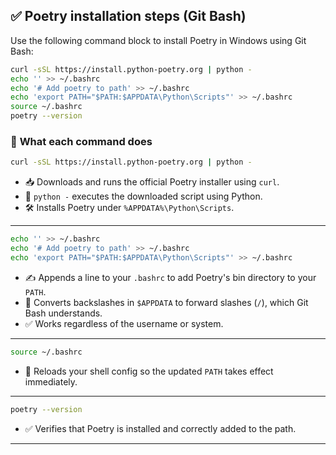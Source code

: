 
## ✅ **Poetry installation steps (Git Bash)**

Use the following command block to install Poetry in Windows using Git Bash:

```bash
curl -sSL https://install.python-poetry.org | python -
echo '' >> ~/.bashrc
echo '# Add poetry to path' >> ~/.bashrc
echo 'export PATH="$PATH:$APPDATA\Python\Scripts"' >> ~/.bashrc
source ~/.bashrc
poetry --version
```


### 📝 **What each command does**

```bash
curl -sSL https://install.python-poetry.org | python -
```
- 📥 Downloads and runs the official Poetry installer using `curl`.
- 🐍 `python -` executes the downloaded script using Python.
- 🛠 Installs Poetry under `%APPDATA%\Python\Scripts`.

---

```bash
echo '' >> ~/.bashrc
echo '# Add poetry to path' >> ~/.bashrc
echo 'export PATH="$PATH:$APPDATA\Python\Scripts"' >> ~/.bashrc
```
- ✍️ Appends a line to your `.bashrc` to add Poetry's bin directory to your `PATH`.
- 🔁 Converts backslashes in `$APPDATA` to forward slashes (`/`), which Git Bash understands.
- ✅ Works regardless of the username or system.

---

```bash
source ~/.bashrc
```
- 🔁 Reloads your shell config so the updated `PATH` takes effect immediately.

---

```bash
poetry --version
```
- ✅ Verifies that Poetry is installed and correctly added to the path.

---


